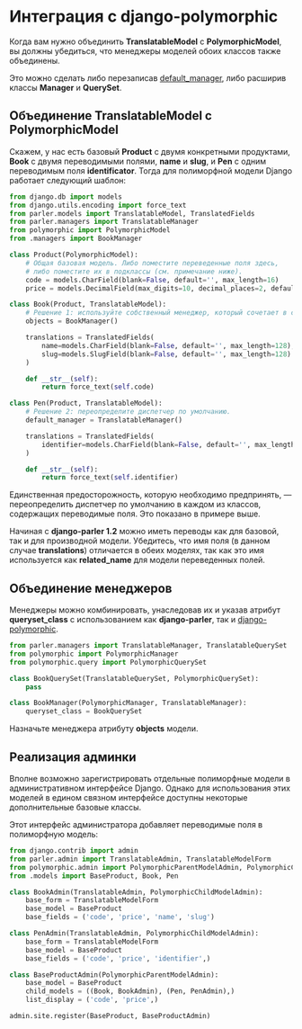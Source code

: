 # Интеграция с django-polymorphic

Когда вам нужно объединить **TranslatableModel** с **PolymorphicModel**, вы должны убедиться, что менеджеры моделей обоих классов также объединены.

Это можно сделать либо перезаписав [default\_manager](https://docs.djangoproject.com/en/dev/topics/db/managers/#custom-managers-and-inheritance), либо расширив классы **Manager** и **QuerySet**.

## Объединение TranslatableModel с PolymorphicModel

Скажем, у нас есть базовый **Product** с двумя конкретными продуктами, **Book** с двумя переводимыми полями, **name** и **slug**, и **Pen** с одним переводимым поля **identificator**. Тогда для полиморфной модели Django работает следующий шаблон:

```python
from django.db import models
from django.utils.encoding import force_text
from parler.models import TranslatableModel, TranslatedFields
from parler.managers import TranslatableManager
from polymorphic import PolymorphicModel
from .managers import BookManager

class Product(PolymorphicModel):
    # Общая базовая модель. Либо поместите переведенные поля здесь,
    # либо поместите их в подклассы (см. примечание ниже).
    code = models.CharField(blank=False, default='', max_length=16)
    price = models.DecimalField(max_digits=10, decimal_places=2, default=0.00)

class Book(Product, TranslatableModel):
    # Решение 1: используйте собственный менеджер, который сочетает в себе оба.
    objects = BookManager()

    translations = TranslatedFields(
        name=models.CharField(blank=False, default='', max_length=128),
        slug=models.SlugField(blank=False, default='', max_length=128)
    )

    def __str__(self):
        return force_text(self.code)

class Pen(Product, TranslatableModel):
    # Решение 2: переопределите диспетчер по умолчанию.
    default_manager = TranslatableManager()

    translations = TranslatedFields(
        identifier=models.CharField(blank=False, default='', max_length=255)
    )

    def __str__(self):
        return force_text(self.identifier)
```

Единственная предосторожность, которую необходимо предпринять, — переопределить диспетчер по умолчанию в каждом из классов, содержащих переводимые поля. Это показано в примере выше.

Начиная с **django-parler 1.2** можно иметь переводы как для базовой, так и для производной модели. Убедитесь, что имя поля (в данном случае **translations**) отличается в обеих моделях, так как это имя используется как **related\_name** для модели переведенных полей.

## Объединение менеджеров

Менеджеры можно комбинировать, унаследовав их и указав атрибут **queryset\_class** с использованием как **django-parler**, так и [django-polymorphic](https://github.com/django-polymorphic/django-polymorphic).

```python
from parler.managers import TranslatableManager, TranslatableQuerySet
from polymorphic import PolymorphicManager
from polymorphic.query import PolymorphicQuerySet

class BookQuerySet(TranslatableQuerySet, PolymorphicQuerySet):
    pass

class BookManager(PolymorphicManager, TranslatableManager):
    queryset_class = BookQuerySet
```

Назначьте менеджера атрибуту **objects** модели.

## Реализация админки

Вполне возможно зарегистрировать отдельные полиморфные модели в административном интерфейсе Django. Однако для использования этих моделей в едином связном интерфейсе доступны некоторые дополнительные базовые классы.

Этот интерфейс администратора добавляет переводимые поля в полиморфную модель:

```python
from django.contrib import admin
from parler.admin import TranslatableAdmin, TranslatableModelForm
from polymorphic.admin import PolymorphicParentModelAdmin, PolymorphicChildModelAdmin
from .models import BaseProduct, Book, Pen

class BookAdmin(TranslatableAdmin, PolymorphicChildModelAdmin):
    base_form = TranslatableModelForm
    base_model = BaseProduct
    base_fields = ('code', 'price', 'name', 'slug')

class PenAdmin(TranslatableAdmin, PolymorphicChildModelAdmin):
    base_form = TranslatableModelForm
    base_model = BaseProduct
    base_fields = ('code', 'price', 'identifier',)

class BaseProductAdmin(PolymorphicParentModelAdmin):
    base_model = BaseProduct
    child_models = ((Book, BookAdmin), (Pen, PenAdmin),)
    list_display = ('code', 'price',)

admin.site.register(BaseProduct, BaseProductAdmin)
```

